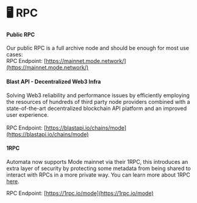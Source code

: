 # 🖥️ RPC

#### Public RPC

Our public RPC is a full archive node and should be enough for most use cases:\
RPC Endpoint: [https://mainnet.mode.network/](https://mainnet.mode.network/)

#### Blast API - Decentralized Web3 Infra

Solving Web3 reliability and performance issues by efficiently employing the resources of hundreds of third party node providers combined with a state-of-the-art decentralized blockchain API platform and an improved user experience.\
\
RPC Endpoint: [https://blastapi.io/chains/mode](https://blastapi.io/chains/mode)

#### 1RPC

Automata now supports Mode mainnet via their 1RPC, this introduces an extra layer of security by protecting some metadata from being shared to interact with RPCs in a more private way.  You can learn more about 1RPC [here](https://docs.1rpc.io/overview/about-1rpc).

RPC Endpoint: [https://1rpc.io/mode](https://1rpc.io/mode)
